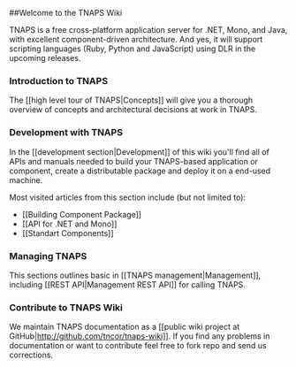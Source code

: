 ##Welcome to the TNAPS Wiki

TNAPS is a free cross-platform application server for .NET, Mono, and Java, with excellent component-driven architecture. And yes, it will support scripting languages (Ruby, Python and JavaScript) using DLR in the upcoming releases.

### Introduction to TNAPS

The [[high level tour of TNAPS|Concepts]] will give you a thorough overview of concepts and architectural decisions at work in TNAPS.

### Development with TNAPS

In the [[development section|Development]] of this wiki you'll find all of APIs and manuals needed to build your TNAPS-based application or component, create a distributable package and deploy it on a end-used machine. 

Most visited articles from this section include (but not limited to):

* [[Building Component Package]]
* [[API for .NET and Mono]]
* [[Standart Components]]

### Managing TNAPS

This sections outlines basic in [[TNAPS management|Management]], including [[REST API|Management REST API]] for calling TNAPS.

### Contribute to TNAPS Wiki

We maintain TNAPS documentation as a [[public wiki project at GitHub|http://github.com/tncor/tnaps-wiki]]. If you find any problems in documentation or want to contribute feel free to fork repo and send us corrections. 